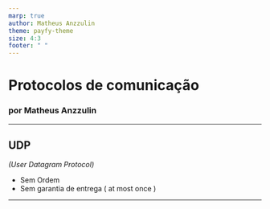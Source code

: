```yaml
---
marp: true
author: Matheus Anzzulin
theme: payfy-theme
size: 4:3
footer: " "
---
```

<!-- _class: lead -->
# Protocolos de comunicação
### por Matheus Anzzulin
---
## UDP
  *(User Datagram Protocol)*

  - Sem Ordem
  - Sem garantia de entrega ( at most once )


---
